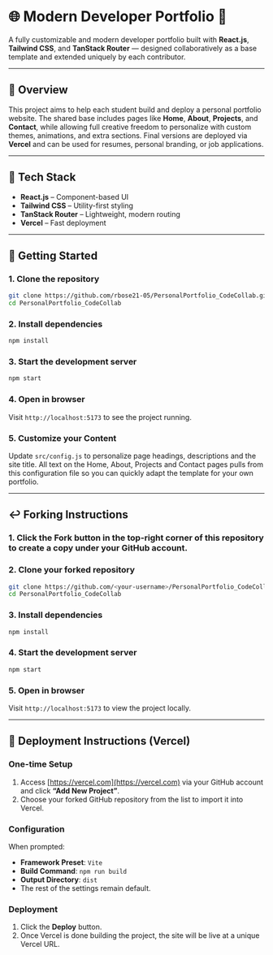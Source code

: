 # 🌐 Modern Developer Portfolio 🚀

A fully customizable and modern developer portfolio built with **React.js**, **Tailwind CSS**, and **TanStack Router** — designed collaboratively as a base template and extended uniquely by each contributor.

---

## 📌 Overview

This project aims to help each student build and deploy a personal portfolio website. The shared base includes pages like **Home**, **About**, **Projects**, and **Contact**, while allowing full creative freedom to personalize with custom themes, animations, and extra sections. Final versions are deployed via **Vercel** and can be used for resumes, personal branding, or job applications.

---

## 🧠 Tech Stack

-   **React.js** – Component-based UI
-   **Tailwind CSS** – Utility-first styling
-   **TanStack Router** – Lightweight, modern routing
-   **Vercel** – Fast deployment

---

## 🌱 Getting Started

### 1. Clone the repository

```bash
git clone https://github.com/rbose21-05/PersonalPortfolio_CodeCollab.git
cd PersonalPortfolio_CodeCollab
```

### 2. Install dependencies

```bash
npm install
```

### 3. Start the development server

```bash
npm start
```

### 4. Open in browser

Visit `http://localhost:5173` to see the project running.

### 5. Customize your Content

Update `src/config.js` to personalize page headings, descriptions and the site title. All text on the Home, About, Projects and Contact pages pulls from this configuration file so you can quickly adapt the template for your own portfolio.

---

## ↩️ Forking Instructions

### 1. Click the **Fork** button in the top-right corner of this repository to create a copy under your GitHub account.

### 2. Clone your forked repository

```bash
git clone https://github.com/<your-username>/PersonalPortfolio_CodeCollab.git 
cd PersonalPortfolio_CodeCollab
```

### 3. Install dependencies

```bash
npm install
```

### 4. Start the development server

```bash
npm start
```

### 5. Open in browser

Visit `http://localhost:5173` to view the project locally.

---

## 🚀 Deployment Instructions (Vercel)

### One-time Setup

1. Access [https://vercel.com](https://vercel.com) via your GitHub account and click **“Add New Project”**.
3. Choose your forked GitHub repository from the list to import it into Vercel.

### Configuration

When prompted:

- **Framework Preset**: `Vite`
- **Build Command**: `npm run build`
- **Output Directory**: `dist`
- The rest of the settings remain default.

### Deployment

1. Click the **Deploy** button.
2. Once Vercel is done building the project, the site will be live at a unique Vercel URL.
